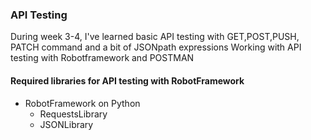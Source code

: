 ### API Testing

   During week 3-4, I've learned basic API testing with GET,POST,PUSH, PATCH command and a bit of JSONpath expressions
   Working with API testing with Robotframework and POSTMAN

    
#### Required libraries for API testing with RobotFramework

- RobotFramework on Python
  * RequestsLibrary
  * JSONLibrary
